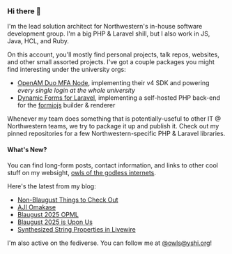 ### Hi there 👋
I'm the lead solution architect for Northwestern's in-house software development group. I'm a big PHP & Laravel shill, but I also work in JS, Java, HCL, and Ruby.

On this account, you'll mostly find personal projects, talk repos, websites, and other small assorted projects. I've got a couple packages you might find interesting under the university orgs:

- [OpenAM Duo MFA Node](https://github.com/NUIT-ISO/duo-universal-prompt-auth-node), implementing their v4 SDK and powering *every single login at the whole university*
- [Dynamic Forms for Laravel](https://github.com/NIT-Administrative-Systems/dynamic-forms), implementing a self-hosted PHP back-end for the [formiojs](https://github.com/formio/formio.js/) builder & renderer

Whenever my team does something that is potentially-useful to other IT @ Northwestern teams, we try to package it up and publish it. Check out my pinned repositories for a few Northwestern-specific PHP & Laravel libraries.

#### What's New?
You can find long-form posts, contact information, and links to other cool stuff on my websight, [owls of the godless internets](https://godless-internets.org).

Here's the latest from my blog:

<!-- BLOG-POST-LIST:START -->
- [Non-Blaugust Things to Check Out](https://godless-internets.org/2025/08/03/non-blaugust-things-to-check-out)
- [AJI Omakase](https://godless-internets.org/2025/08/02/aji-omakase)
- [Blaugust 2025 OPML](https://godless-internets.org/2025/08/01/blaugust-2025-opml)
- [Blaugust 2025 is Upon Us](https://godless-internets.org/2025/08/01/blaugust-2025-is-upon-us)
- [Synthesized String Properties in Livewire](https://godless-internets.org/2025/02/17/synthesized-string-properties-in-livewire)
<!-- BLOG-POST-LIST:END -->

I'm also active on the fediverse. You can follow me at [@owls@yshi.org](https://mastodon.yshi.org/@owls)!
